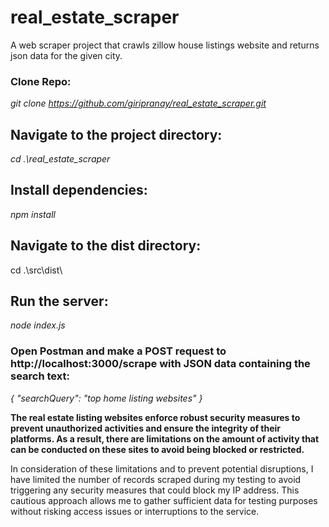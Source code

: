 # real_estate_scraper
A web scraper project that crawls zillow house listings website and returns json data for the given city.


### Clone Repo:   

*git clone https://github.com/giripranay/real_estate_scraper.git*

## Navigate to the project directory:

*cd .\real_estate_scraper*  

## Install dependencies:

*npm install*

## Navigate to the dist directory:

cd .\src\dist\

## Run the server:

*node index.js*


### Open Postman and make a POST request to http://localhost:3000/scrape with JSON data containing the search text:

*{
  "searchQuery": "top home listing websites"
}*


**The real estate listing websites enforce robust security measures to prevent unauthorized activities and ensure the integrity of their platforms. As a result, there are limitations on the amount of activity that can be conducted on these sites to avoid being blocked or restricted.**

In consideration of these limitations and to prevent potential disruptions, I have limited the number of records scraped during my testing to avoid triggering any security measures that could block my IP address. This cautious approach allows me to gather sufficient data for testing purposes without risking access issues or interruptions to the service.



